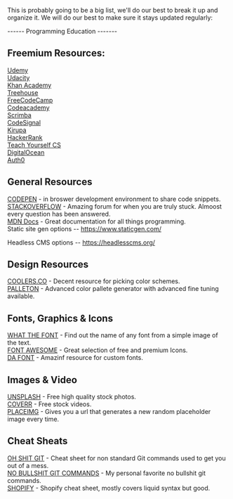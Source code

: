 This is probably going to be a big list, we'll do our best to break it up and organize it. We will do our best to make sure it stays updated regularly:

------ Programming Education -------

## Freemium Resources:
[Udemy](https://www.udemy.com/)  
[Udacity](https://www.udacity.com/)  
[Khan Academy](https://www.khanacademy.org/)  
[Treehouse](https://teamtreehouse.com)  
[FreeCodeCamp](https://www.freecodecamp.org/)  
[Codeacademy](https://www.codecademy.com/)  
[Scrimba](https://scrimba.com/)  
[CodeSignal](https://codesignal.com/)  
[Kirupa](https://www.kirupa.com/)  
[HackerRank](https://www.hackerrank.com)  
[Teach Yourself CS](teachyourselfcs.com)  
[DigitalOcean](https://www.digitalocean.com/)  
[Auth0](https://auth0.com)  


## General Resources

[CODEPEN](https://codepen.io/) - in broswer development environment to share code snippets.  
[STACKOVERFLOW](https://stackoverflow.com/) - Amazing forum for when you are truly stuck. Almoost every question has been answered.  
[MDN Docs](https://developer.mozilla.org/en-US/) - Great documentation for all things programming.  
Static site gen options -- https://www.staticgen.com/

Headless CMS options -- https://headlesscms.org/

## Design Resources

[COOLERS.CO](https://coolors.co/) - Decent resource for picking color schemes.  
[PALLETON](http://www.paletton.com/) - Advanced color pallete generator with advanced fine tuning available.  

## Fonts, Graphics & Icons

[WHAT THE FONT](https://www.myfonts.com/WhatTheFont/) - Find out the name of any font from a simple image of the text.  
[FONT AWESOME](https://fontawesome.com/) - Great selection of free and premium Icons.  
[DA FONT](https://www.dafont.com/) - Amazinf resource for custom fonts.  

## Images & Video

[UNSPLASH](https://unsplash.com/) - Free high quality stock photos.  
[COVERR](https://coverr.co/) - Free stock videos.  
[PLACEIMG](http://www.placeimg.com/) - Gives you a url that generates a new random placeholder image every time.  

## Cheat Sheats

[OH SHIT GIT](http://ohshitgit.com/) - Cheat sheet for non standard Git commands used to get you out of a mess.  
[NO BULLSHIT GIT COMMANDS](https://rogerdudler.github.io/git-guide/) - My personal favorite no bullshit git commands.  
[SHOPIFY](https://www.shopify.com/partners/shopify-cheat-sheet) - Shopify cheat sheet, mostly covers liquid syntax but good.  

